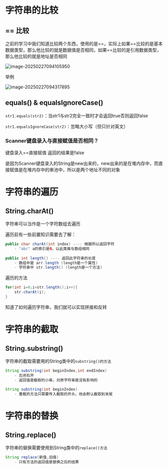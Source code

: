 # 字符串的比较

## == 比较

之前的学习中我们知道比较两个东西，使用的是==，实际上如果==比较的是基本数据类型，那么他比较的就是数据值是否相同，如果==比较的是引用数据类型，那么他比较的就是地址是否相同

![image-20250227094105950](https://pic.hibugs.net/NGBTEAM/image-20250227094105950.png)

举例

![image-20250227094317895](https://pic.hibugs.net/NGBTEAM/image-20250227094317895.png)

## equals() & equalsIgnoreCase()

`str1.equals(str2)`：当str1与str2完全一致时才会返回true否则返回false

`str1.equalsIgnoreCase(str2)`：忽略大小写（但只针对英文）

### Scanner键盘录入与直接赋值是否相同？

键盘录入==直接赋值 返回的结果是false

是因为Scanner键盘录入的String是new出来的，new出来的是在堆内存中，而直接赋值是在堆内存中的串池中，所以是两个地址不同的对象

# 字符串的遍历

## String.charAt()

字符串可以当作是一个字符数组去遍历

遍历前有一些前置知识需要去了解：

```java
public char charAt(int index) ---- 根据所以返回字符
	- "abc" a的索引是0，以此类推与数组相同
    
public int length() ---- 返回此字符串的长度
    - 数组中是 arr.length (length是一个属性)
    - 字符串中 str.length() (length是一个方法)
```

遍历的方法

```java
for(int i=0;i<str.length();i++){
    str.charAt(i);
}
```

知道了如何遍历字符串，我们就可以实现拼接和反转

# 字符串的截取

## String.substring()

字符串的截取需要用的String类中的`substring()的方法`

```java
String substring(int beginIndex,int endIndex)
    - 左闭右开
    - 返回值是截取的小串，对原字符串是没有影响的
    
String substring(int beginIndex)
    - 重载的方法只需要传入截取的开头，他会默认截取到末尾
```

# 字符串的替换

## String.replace()

字符串的替换需要使用到String类中的`replace()方法`

```java
String replace(新值,旧值)
    - 只有方法的返回值是替换之后的结果
```


